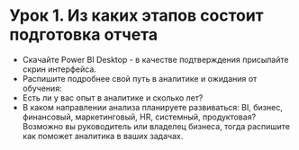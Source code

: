 # Урок 1. Из каких этапов состоит подготовка отчета
- Скачайте Power BI Desktop - в качестве подтверждения присылайте скрин интерфейса.
- Распишите подробнее свой путь в аналитике и ожидания от обучения:
- Есть ли у вас опыт в аналитике и сколько лет?
- В каком направлении анализа планируете развиваться: BI, бизнес, финансовый, маркетинговый, HR, системный, продуктовая? Возможно вы руководитель или владелец бизнеса, тогда распишите как поможет аналитика в ваших задачах.
